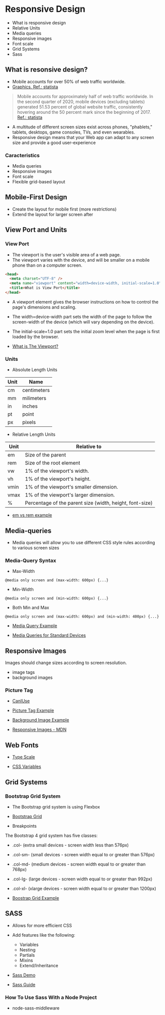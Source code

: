 # Responsive Design

- What is responsive design
- Relative Units
- Media queries
- Responsive images
- Font scale
- Grid Systems
- Sass

## What is resonsive design?

- Mobile accounts for over 50% of web traffic worldwide.
- [Graphics. Ref.: statista](./mobile_stats.png)

> Mobile accounts for approximately half of web traffic worldwide. In the second quarter of 2020, mobile devices (excluding tablets) generated 51.53 percent of global website traffic, consistently hovering around the 50 percent mark since the beginning of 2017. [Ref.: statista](https://www.statista.com/statistics/277125/share-of-website-traffic-coming-from-mobile-devices/)

- A multitude of different screen sizes exist across phones, "phablets," tablets, desktops, game consoles, TVs, and even wearables.
- Responsive design means that your Web app can adapt to any screen size and provide a good user-experience

### Caracteristics

- Media queries
- Responsive images
- Font scale
- Flexible grid-based layout


## Mobile-First Design

- Create the layout for mobile first (more restrictions)
- Extend the layout for larger screen after

## View Port and Units

### View Port

- The viewport is the user's visible area of a web page.
- The viewport varies with the device, and will be smaller on a mobile phone than on a computer screen.

```html
<head>
  <meta charset="UTF-8" />
  <meta name="viewport" content="width=device-width, initial-scale=1.0" />
  <title>What is View Port</title>
</head>
```

- A <meta> viewport element gives the browser instructions on how to control the page's dimensions and scaling.

- The width=device-width part sets the width of the page to follow the screen-width of the device (which will vary depending on the device).

- The initial-scale=1.0 part sets the initial zoom level when the page is first loaded by the browser.

- [What is The Viewport?](https://www.w3schools.com/css/css_rwd_viewport.asp)

### Units

- Absolute Length Units

| Unit | Name        |
| ---- | ----------- |
| cm   | centimeters |
| mm   | milimeters  |
| in   | inches      |
| pt   | point       |
| px   | pixels      |

- Relative Length Units

| Unit | Relative to                                              |
| ---- | -------------------------------------------------------- |
| em   | Size of the parent                                       |
| rem  | Size of the root element                                 |
| vw   | 1% of the viewport's width.                              |
| vh   | 1% of the viewport's height.                             |
| vmin | 1% of the viewport's smaller dimension.                  |
| vmax | 1% of the viewport's larger dimension.                   |
| %    | Percentage of the parent size (width, height, font-size) |

- [em vs rem example](https://codepen.io/DominicTremblay/pen/qBORmme)

## Media-queries

- Media queries will allow you to use different CSS style rules according to various screen sizes

### Media-Query Syntax

- Max-Width

`@media only screen and (max-width: 600px) {...}`

- Min-Width

`@media only screen and (min-width: 600px) {...}`

- Both Min and Max

`@media only screen and (max-width: 600px) and (min-width: 400px) {...}`

- [Media Query Example](https://codepen.io/DominicTremblay/pen/pojReMW)

* [Media Queries for Standard Devices](https://css-tricks.com/snippets/css/media-queries-for-standard-devices/)

## Responsive Images

Images should change sizes according to screen resolution.

- image tags
- background images

### Picture Tag

- [CanIUse](https://caniuse.com/#search=picture)

- [Picture Tag Example](./resp_images_demo/cats.html)
- [Background Image Example](./resp_images_demo/bgimage.html)
- [Responsive Images - MDN](https://developer.mozilla.org/en-US/docs/Learn/HTML/Multimedia_and_embedding/Responsive_images)


## Web Fonts

- [Type Scale](https://type-scale.com/)

- [CSS Variables](https://developer.mozilla.org/en-US/docs/Web/CSS/Using_CSS_custom_properties)

## Grid Systems

### Bootstrap Grid System

- The Bootstrap grid system is using Flexbox

- [Bootstrap Grid](https://getbootstrap.com/docs/4.0/layout/grid/)

- Breakpoints

The Bootstrap 4 grid system has five classes:

- .col- (extra small devices - screen width less than 576px)
- .col-sm- (small devices - screen width equal to or greater than 576px)
- .col-md- (medium devices - screen width equal to or greater than 768px)
- .col-lg- (large devices - screen width equal to or greater than 992px)
- .col-xl- (xlarge devices - screen width equal to or greater than 1200px)

- [Boostrap Grid Example](https://codepen.io/DominicTremblay/pen/jObyBpy)


## SASS

- Allows for more efficient CSS
- Add features like the following:

  - Variables
  - Nesting
  - Partials
  - Mixins
  - Extend/Inheritance

* [Sass Demo](https://codepen.io/DominicTremblay/project/editor/ArwxLr)

* [Sass Guide](https://sass-lang.com/guide)

### How To Use Sass With a Node Project

- node-sass-middleware

